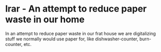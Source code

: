 # lrar - An attempt to reduce paper waste in our home

In an attempt to reduce paper waste in our frat house we are digitalizing stuff we normally would use paper for, like dishwasher-counter, burn-counter, etc.

